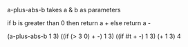 a-plus-abs-b takes a & b as parameters

if b is greater than 0 then return a + else return a -

(a-plus-abs-b 1 3)
((if (> 3 0) + -) 1 3)
((if #t + -) 1 3)
(+ 1 3)
4


